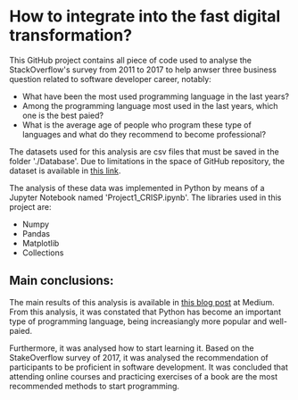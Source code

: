 # How to integrate into the fast digital transformation?

This GitHub project contains all piece of code used to analyse the StackOverflow's survey from 2011 to 2017 to help anwser three business question related to software developer career, notably:

  * What have been the most used programming language in the last years?
  * Among the programming language most used in the last years, which one is the best paied?
  * What is the average age of people who program these type of languages and what do they recommend to become professional?
  
The datasets used for this analysis are csv files that must be saved in the folder './Database'. Due to limitations in the space of GitHub repository, the dataset is available in [this link](https://insights.stackoverflow.com/survey). 

The analysis of these data was implemented in Python by means of a Jupyter Notebook named 'Project1_CRISP.ipynb'. The libraries used in this project are:
  * Numpy
  * Pandas
  * Matplotlib
  * Collections
  
## Main conclusions:
The main results of this analysis is available in [this blog post](https://daniyamashita.medium.com/how-to-integrate-into-the-fast-digital-transformation-6f4df8856be1) at Medium.
From this analysis, it was constated that Python has become an important type of programming language, being increasiangly more popular and well-paied.

Furthermore, it was analysed how to start learning it. Based on the StakeOverflow survey of 2017, it was analysed the recommendation of participants to be proficient in software development. It was concluded that attending online courses and practicing exercises of a book are the most recommended methods to start programming.
